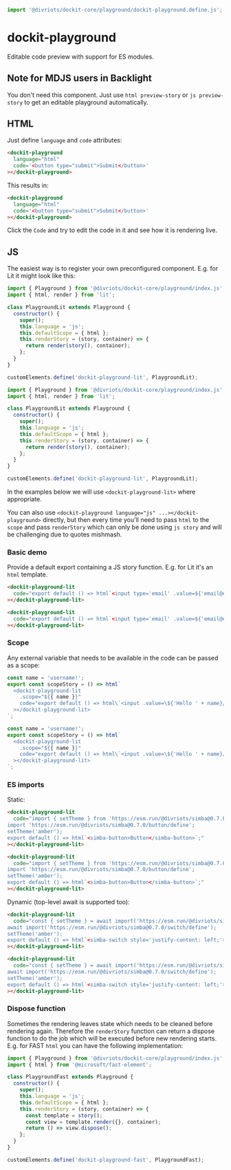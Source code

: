 ```js script
import '@divriots/dockit-core/playground/dockit-playground.define.js';
```

# dockit-playground

Editable code preview with support for ES modules.

## Note for MDJS users in Backlight

You don't need this component.
Just use `html preview-story` or `js preview-story` to get an editable playground automatically.

## HTML

Just define `language` and `code` attributes:

```html
<dockit-playground
  language="html"
  code='<button type="submit">Submit</button>'
></dockit-playground>
```

This results in:

```html story
<dockit-playground
  language="html"
  code='<button type="submit">Submit</button>'
></dockit-playground>
```

Click the `Code` and try to edit the code in it and see how it is rendering live.

## JS

The easiest way is to register your own preconfigured component.
E.g. for Lit it might look like this:

```js script
import { Playground } from '@divriots/dockit-core/playground/index.js';
import { html, render } from 'lit';

class PlaygroundLit extends Playground {
  constructor() {
    super();
    this.language = 'js';
    this.defaultScope = { html };
    this.renderStory = (story, container) => {
      return render(story(), container);
    };
  }
}

customElements.define('dockit-playground-lit', PlaygroundLit);
```

```js
import { Playground } from '@divriots/dockit-core/playground/index.js';
import { html, render } from 'lit';

class PlaygroundLit extends Playground {
  constructor() {
    super();
    this.language = 'js';
    this.defaultScope = { html };
    this.renderStory = (story, container) => {
      return render(story(), container);
    };
  }
}

customElements.define('dockit-playground-lit', PlaygroundLit);
```

In the examples below we will use `<dockit-playground-lit>` where appropriate.

You can also use `<dockit-playground language="js" ...></dockit-playground>` directly, but then every time you'll need to pass `html` to the `scope` and pass `renderStory` which can only be done using `js story` and will be challenging due to quotes mishmash.

### Basic demo

Provide a default export containing a JS story function.
E.g. for Lit it's an `html` template.

```html
<dockit-playground-lit
  code="export default () => html`<input type='email' .value=${'email@example.com'}/>`"
></dockit-playground-lit>
```

```html story
<dockit-playground-lit
  code="export default () => html`<input type='email' .value=${'email@example.com'}/>`"
></dockit-playground-lit>
```

### Scope

Any external variable that needs to be available in the code can be passed as a scope:

```js
const name = 'username!';
export const scopeStory = () => html`
  <dockit-playground-lit
    .scope="${{ name }}"
    code="export default () => html\`<input .value=\${'Hello ' + name}/>\`"
  ></dockit-playground-lit>
`;
```

```js story
const name = 'username!';
export const scopeStory = () => html`
  <dockit-playground-lit
    .scope="${{ name }}"
    code="export default () => html\`<input .value=\${'Hello ' + name}/>\`"
  ></dockit-playground-lit>
`;
```

### ES imports

Static:

```html
<dockit-playground-lit
  code="import { setTheme } from 'https://esm.run/@divriots/simba@0.7.0/themes';
import 'https://esm.run/@divriots/simba@0.7.0/button/define';
setTheme('amber');
export default () => html`<simba-button>Button</simba-button>`;"
></dockit-playground-lit>
```

```html story
<dockit-playground-lit
  code="import { setTheme } from 'https://esm.run/@divriots/simba@0.7.0/themes';
import 'https://esm.run/@divriots/simba@0.7.0/button/define';
setTheme('amber');
export default () => html`<simba-button>Button</simba-button>`;"
></dockit-playground-lit>
```

Dynamic (top-level await is supported too):

```html
<dockit-playground-lit
  code="const { setTheme } = await import('https://esm.run/@divriots/simba@0.7.0/themes');
await import('https://esm.run/@divriots/simba@0.7.0/switch/define');
setTheme('amber');
export default () => html`<simba-switch style='justify-content: left;'></simba-switch>`;"
></dockit-playground-lit>
```

```html story
<dockit-playground-lit
  code="const { setTheme } = await import('https://esm.run/@divriots/simba@0.7.0/themes');
await import('https://esm.run/@divriots/simba@0.7.0/switch/define');
setTheme('amber');
export default () => html`<simba-switch style='justify-content: left;'></simba-switch>`;"
></dockit-playground-lit>
```

### Dispose function

Sometimes the rendering leaves state which needs to be cleaned before rendering again.
Therefore the `renderStory` function can return a dispose function to do the job which will be executed before new rendering starts.
E.g. for FAST `html` you can have the following implementation:

```js
import { Playground } from '@divriots/dockit-core/playground/index.js';
import { html } from '@microsoft/fast-element';

class PlaygroundFast extends Playground {
  constructor() {
    super();
    this.language = 'js';
    this.defaultScope = { html };
    this.renderStory = (story, container) => {
      const template = story();
      const view = template.render({}, container);
      return () => view.dispose();
    };
  }
}

customElements.define('dockit-playground-fast', PlaygroundFast);
```
